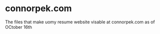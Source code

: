 # connorpek.com
The files that make uomy resume website visable at connorpek.com as of OCtober 16th
